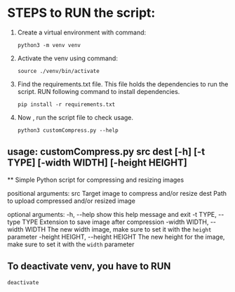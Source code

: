 
# STEPS to RUN the script:

1. Create a virtual environment with command:
    ```
    python3 -m venv venv     
    ```
1. Activate the venv using command:
    ```
    source ./venv/bin/activate    
    ```
1. Find the requirements.txt file. This file holds the dependencies to run the script. RUN following command to install  dependencies.
    ```
    pip install -r requirements.txt   
    ```

1. Now , run the script file to check usage.
    ```
    python3 customCompress.py --help
    ```

## usage: customCompress.py  src dest [-h] [-t TYPE] [-width WIDTH] [-height HEIGHT]
                        

** Simple Python script for compressing and resizing images

positional arguments:
  src                   Target image to compress and/or resize
  dest                  Path to upload compressed and/or resized image

optional arguments:
  -h, --help            show this help message and exit
  -t TYPE, --type TYPE  Extension to save image after compression
  -width WIDTH, --width WIDTH
            The new width image, make sure to set it with the
            `height` parameter
  -height HEIGHT, --height HEIGHT
            The new height for the image, make sure to set it with
            the `width` parameter



## To deactivate venv, you have to RUN
    deactivate
